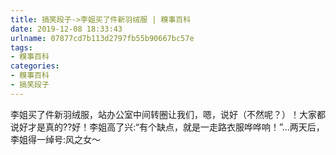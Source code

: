 ```yaml
---
title: 搞笑段子->李姐买了件新羽绒服 | 糗事百科
date: 2019-12-08 18:33:43
urlname: 07877cd7b113d2797fb55b90667bc57e
tags: 
- 糗事百科
categories:
- 糗事百科
- 搞笑段子
---
```

李姐买了件新羽绒服，站办公室中间转圈让我们，嗯，说好（不然呢？）！大家都说好才是真的??好！李姐高了兴:“有个缺点，就是一走路衣服哗哗响！”…两天后，李姐得一绰号:风之女～


